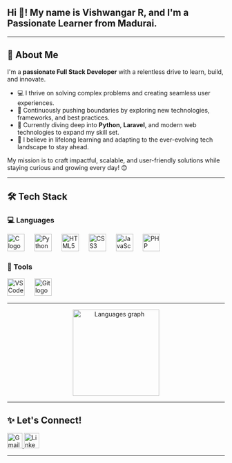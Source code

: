 <h2 align="left">Hi 👋! My name is Vishwangar R, and I'm a Passionate Learner from Madurai.</h2>

---

## 🚀 About Me  
I'm a **passionate Full Stack Developer** with a relentless drive to learn, build, and innovate.

- 💻 I thrive on solving complex problems and creating seamless user experiences.  
- 🌟 Continuously pushing boundaries by exploring new technologies, frameworks, and best practices.  
- 🌱 Currently diving deep into **Python**, **Laravel**, and modern web technologies to expand my skill set.  
- 🚀 I believe in lifelong learning and adapting to the ever-evolving tech landscape to stay ahead.  

My mission is to craft impactful, scalable, and user-friendly solutions while staying curious and growing every day! 😊
 

---

## 🛠️ Tech Stack

### 💻 Languages
<div align="left">
  <img src="https://cdn.jsdelivr.net/gh/devicons/devicon/icons/c/c-original.svg" height="40" alt="C logo" />
  <img width="15" />
  <img src="https://cdn.jsdelivr.net/gh/devicons/devicon/icons/python/python-original.svg" height="40" alt="Python logo" />
  <img width="15" />
  <img src="https://cdn.jsdelivr.net/gh/devicons/devicon/icons/html5/html5-original.svg" height="40" alt="HTML5 logo" />
  <img width="15" />
  <img src="https://cdn.jsdelivr.net/gh/devicons/devicon/icons/css3/css3-original.svg" height="40" alt="CSS3 logo" />
  <img width="15" />
  <img src="https://cdn.jsdelivr.net/gh/devicons/devicon/icons/javascript/javascript-original.svg" height="40" alt="JavaScript logo" />
  <img width="15" />
  <img src="https://cdn.jsdelivr.net/gh/devicons/devicon/icons/php/php-original.svg" height="40" alt="PHP logo" />
</div>

### 🧰 Tools
<div align="left">
  <img src="https://cdn.jsdelivr.net/gh/devicons/devicon/icons/vscode/vscode-original.svg" height="40" alt="VSCode logo" />
  <img width="15" />
  <img src="https://cdn.jsdelivr.net/gh/devicons/devicon/icons/git/git-original.svg" height="40" alt="Git logo" />
</div>

---

<div align="center">
  <img src="https://github-readme-stats.vercel.app/api/top-langs?username=vishwangar&locale=en&hide_title=false&layout=compact&card_width=400&langs_count=6&theme=dracula&hide_border=false" height="200" alt="Languages graph" />
</div>

---

## ✨ Let's Connect!
<div align="left">
  <a href="mailto:vishwangarravikumar@gmail.com" target="_blank">
    <img src="https://img.shields.io/static/v1?message=Gmail&logo=gmail&label=&color=D14836&logoColor=white&labelColor=&style=for-the-badge" height="35" alt="Gmail logo" />
  </a>
  <a href="https://www.linkedin.com/in/vishwangar-ravikumar-2183b225a/" target="_blank">
    <img src="https://img.shields.io/static/v1?message=LinkedIn&logo=linkedin&label=&color=0077B5&logoColor=white&labelColor=&style=for-the-badge" height="35" alt="LinkedIn logo" />
  </a>
</div>

---

<br clear="both">
